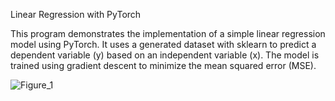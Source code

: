 Linear Regression with PyTorch

This program demonstrates the implementation of a simple linear regression model using PyTorch. It uses a generated dataset with sklearn to predict a dependent variable (y) based on an independent variable (x). The model is trained using gradient descent to minimize the mean squared error (MSE).




![Figure_1](https://github.com/user-attachments/assets/f3096346-bb31-494b-befd-be15e8deac46)
